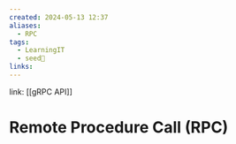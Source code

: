 ```yaml
---
created: 2024-05-13 12:37
aliases:
  - RPC
tags:
  - LearningIT
  - seed🌱
links:
---
```


link: [[gRPC API]]

# Remote Procedure Call (RPC)

